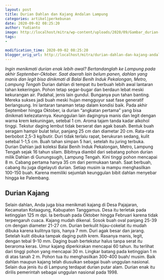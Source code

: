 ```yaml
---
layout: post
title: Durian Dahlan dan Kajang Andalan Lampung
categories: artikel|perkebunan
date: 2020-09-02 08:25:20
author: Yudianto
image: http://localhost/mitra/wp-content/uploads/2020/09/Gambar_durian-kajang_1280x757.jpeg
tags:
- 

modification_time: 2020-09-02 08:25:20
blogger_orig_url: http://localhost/mitra/durian-dahlan-dan-kajang-andalan.html
---
```


<em>Ingin menikmati durian enak lebih awal? Bertandanglah ke Lampung pada akhir September-Oktober. Saat daerah lain belum panen, dahlan yang manis dan legit bisa dinikmati di Balai Benih Induk Pekalongan, Metro, Lampung Tengah</em>
Durian dahlan di tempat itu berbuah lebih awal lantaran tahan kekeringan. Pohon tetap segar-bugar dan berdaun lebat meski kekurangan air. Padahal, jenis lain gundul. Bunganya pun tahan banting. Mereka sukses jadi buah meski hujan mengguyur saat fase generatif berlangsung. Ini lantaran tanaman tetap dalam kondisi baik. Pada akhir September hingga Oktober, ia durian “angkatan pertama” yang bisa dinikmati kelezatannya.
Keunggulan lain dagingnya manis dan legit dengan warna krem kekuningan, setebal 1 cm. Aroma tajam tanda kadar alkohol tinggi. Tekstur daging lembut tidak berserat dan agak basah. Bentuk buah seragam hampir bulat telur, panjang 25 cm dan diametar 20 cm. Rata-rata berbobot 2,5-3 kg/butir. Duri tidak terlalu rapat, berukuran sedang, kulit setebal 1-1,5 cm. Buah tahan simpan 5 hari, setelah itu juring terbuka.
Durian Dahlan jadi koleksi Balai Benih Induk Pekalongan, Metro, Lampung Tengah sejak 16 tahun silam. Bibitnya diambil dari sebatang pohon durian milik Dahlan di Gunungsugih, Lampung Tengah. Kini tinggi pohon mencapai 8 m. Cabang pertama hanya 35 cm dari permukaan tanah. Saat berbuah, cabang itu juga digelayuti durian. Setiap musim ia mampu menghasilkan 100-150 buah. Karena memiliki sejumlah keunggulan bibit dahlan menyebar hingga ke Palembang.
<h2>Durian Kajang</h2>
Selain dahlan, Anda juga bisa menikmati kajang di Desa Pajajaran, Kecamatan Kotaagung, Kabupaten Tanggamus. Desa itu terletak pada ketinggian 125 m dpi. Ia berbuah pada Oktober hingga Februari karena tidak terpengaruh cuaca.
Kajang mudah dikenal. Sosok buah oval panjang 25-39 cm dengan diameter 21-27 cm. Durian berkulit hijau-cokelat itu mudah dibuka karena kulitnya tipis, hanya 7 mm. Duri agak besar dan jarang. Setelah kulit dibuka tampak daging putih krem. Rasanya manis, legit, dengan tebal 9-10 mm. Daging buah bertekstur halus tanpa serat itu beraroma keras.
Umur kajang diperkirakan mencapai 60 tahun. Itu terlihat dari tinggi pohon yang mencapai 30 m. Lingkar batang pada ketinggian 1 m di atas tanah 2 m. Pohon tua itu menghasilkan 300-400 buah/ musim.
Baik dahlan maupun kajang telah diusulkan sebagai buah unggulan nasional. Selain dua jenis itu di Lampung terdapat durian putar alam. Durian enak itu dirilis pemerintah sebagai unggulan nasional pada 1998.
